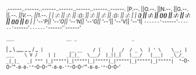 .------..------..------..------..------..------..------.
|P.--. ||O.--. ||N.--. ||G.--. ||_.--. ||V.--. ||1.--. |
| :/\: || :/\: || :(): || :/\: || :/\: || :(): || :/\: |
| (__) || :\/: || ()() || :\/: || :\/: || ()() || (__) |
| '--'P|| '--'O|| '--'N|| '--'G|| '--'_|| '--'V|| '--'1|
`------'`------'`------'`------'`------'`------'`------'

    ___                    __ _                     _    
   | _ \   ___    _ _     / _` |          __ __    / |   
   |  _/  / _ \  | ' \    \__, |   ___    \ V /    | |   
  _|_|_   \___/  |_||_|   |___/   |___|   _\_/_   _|_|_  
_| """ |_|"""""|_|"""""|_|"""""|_|"""""|_|"""""|_|"""""| 
"`-0-0-'"`-0-0-'"`-0-0-'"`-0-0-'"`-0-0-'"`-0-0-'"`-0-0-' 
